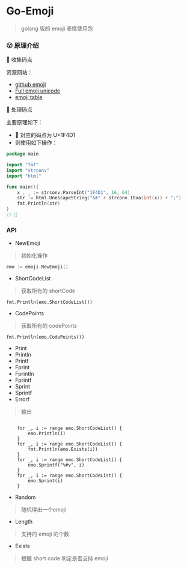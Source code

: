 # Go-Emoji

> golang 版的 emoji 表情使用包

### :open_mouth: 原理介绍

:email: 收集码点

资源网站：
- [github emoji](https://api.github.com/emojis)
- [Full emoji unicode](https://emojipedia.org/emoji/)
- [emoji table](https://apps.timwhitlock.info/emoji/tables/unicode)


:love_letter: 处理码点

主要原理如下：

- :bookmark_tabs: 对应的码点为 U+1F4D1
- 则使用如下操作：

```go
package main

import "fmt"
import "strconv"
import "html"

func main(){
	x , _ := strconv.ParseInt("1F4D1", 16, 64)
    str := html.UnescapeString("&#" + strconv.Itoa(int(x)) + ";")
    fmt.Println(str)
}
// 📑
```

### API

- NewEmoji
> 初始化操作
```go 
emo := emoji.NewEmoji()
```

- ShortCodeList
> 获取所有的 shortCode

```
fmt.Println(emo.ShortCodeList())
```

- CodePoints
> 获取所有的 codePoints

```
fmt.Println(emo.CodePoints())

```

- Print
- Println
- Printf
- Fprint
- Fprintln
- Fprintf
- Sprint
- Sprintf
- Errorf

> 输出
```

	for _, i := range emo.ShortCodeList() {
		emo.Println(i)
	}
	for _, i := range emo.ShortCodeList() {
		fmt.Println(emo.Exists(i))
	}
	for _, i := range emo.ShortCodeList() {
		emo.Sprintf("%#v", i)
	}
	for _, i := range emo.ShortCodeList() {
		emo.Sprint(i)
	}

```

- Random
> 随机得出一个emoji
- Length
> 支持的 emoji 的个数
- Exists
> 根据 short code 判定是否支持 emoji

